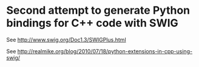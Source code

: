 # Second attempt to generate Python bindings for C++ code with SWIG

See http://www.swig.org/Doc1.3/SWIGPlus.html

See http://realmike.org/blog/2010/07/18/python-extensions-in-cpp-using-swig/